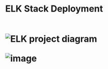 <h1>ELK Stack Deployment <br>
<body>
<br>

![ELK project diagram](https://user-images.githubusercontent.com/93953425/156901511-c095ff36-f05a-49f8-a3f4-3a01799a5d9d.jpg)




![image](https://user-images.githubusercontent.com/93953425/156901278-23075b3a-a880-4067-8852-a3f583ae3852.png)
